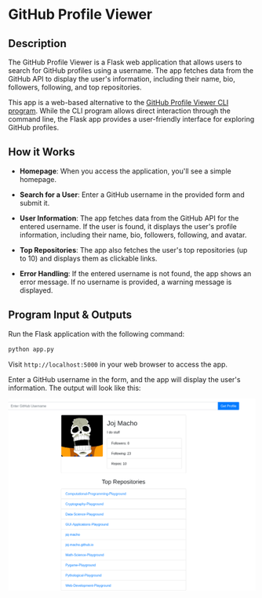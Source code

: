 # GitHub Profile Viewer

## Description

The GitHub Profile Viewer is a Flask web application that allows users to search for GitHub profiles using a username. The app fetches data from the GitHub API to display the user's information, including their name, bio, followers, following, and top repositories.

This app is a web-based alternative to the [GitHub Profile Viewer CLI program](https://github.com/joj-macho/Pythological-Playground/tree/main/github-profile-viewer). While the CLI program allows direct interaction through the command line, the Flask app provides a user-friendly interface for exploring GitHub profiles.

## How it Works

- **Homepage**: When you access the application, you'll see a simple homepage.

- **Search for a User**: Enter a GitHub username in the provided form and submit it.

- **User Information**: The app fetches data from the GitHub API for the entered username. If the user is found, it displays the user's profile information, including their name, bio, followers, following, and avatar.

- **Top Repositories**: The app also fetches the user's top repositories (up to 10) and displays them as clickable links.

- **Error Handling**: If the entered username is not found, the app shows an error message. If no username is provided, a warning message is displayed.

## Program Input & Outputs

Run the Flask application with the following command:

```bash
python app.py
```

Visit `http://localhost:5000` in your web browser to access the app.

Enter a GitHub username in the form, and the app will display the user's information. The output will look like this:

![Blog Output](output/github-output.png)
